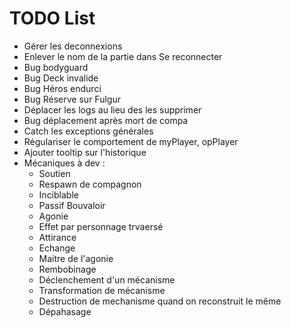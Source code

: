 # TODO List

- Gérer les deconnexions
- Enlever le nom de la partie dans Se reconnecter
- Bug bodyguard
- Bug Deck invalide
- Bug Héros endurci
- Bug Réserve sur Fulgur
- Déplacer les logs au lieu des les supprimer
- Bug déplacement après mort de compa
- Catch les exceptions générales
- Régulariser le comportement de myPlayer, opPlayer
- Ajouter tooltip sur l'historique
- Mécaniques à dev : 
  - Soutien
  - Respawn de compagnon
  - Inciblable
  - Passif Bouvaloir
  - Agonie
  - Effet par personnage trvaersé
  - Attirance
  - Echange
  - Maitre de l'agonie
  - Rembobinage
  - Déclenchement d'un mécanisme
  - Transformation de mécanisme
  - Destruction de mechanisme quand on reconstruit le même 
  - Dépahasage